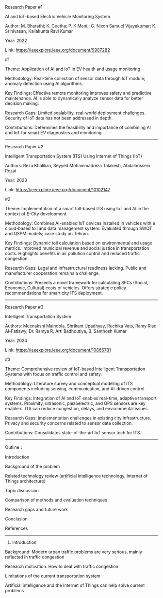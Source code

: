 Research Paper #1 

AI and IoT-based Electric Vehicle Monitoring System

Author: M. Bharathi; K. Geetha; P. K Mani.; G. Nixon Samuel Vijayakumar; K. Srinivasan; Kallakunta Ravi Kumar

Year: 2022

Link: https://ieeexplore.ieee.org/document/9987282

#1 

Theme: Application of AI and IoT in EV health and usage monitoring.

Methodology: 
Real-time collection of sensor data through IoT module; anomaly detection using AI algorithms.

Key Findings: 
Effective remote monitoring improves safety and predictive maintenance.
AI is able to dynamically analyze sensor data for better decision making.

Research Gaps: 
Limited scalability, real-world deployment challenges.
Security of IoT data has not been addressed in depth.

Contributions: Determines the feasibility and importance of combining AI and IoT for smart EV diagnostics and monitoring.
_______________________________________________________________________________________________________________________________________________________________________________________________________________________________

Research Paper #2 

Intelligent Transportation System (ITS) Using Internet of Things (IoT)

Authors: Reza Khalilian, Seyyed Mohammadreza Talakesh, Abdalhossein Rezai

Year: 2023

Link: https://ieeexplore.ieee.org/document/10102147

#2 

Theme:
Implementation of a smart toll-based ITS using IoT and AI in the context of E-City development.

Methodology:
Combines AI-enabled IoT devices installed in vehicles with a cloud-based toll and data management system.
Evaluated through SWOT and QSPM models; case study on Tehran.

Key Findings:
Dynamic toll calculation based on environmental and usage metrics.
Improved municipal revenue and social justice in transportation costs.
Highlights benefits in air pollution control and reduced traffic congestion.

Research Gaps:
Legal and infrastructural readiness lacking.
Public and manufacturer cooperation remains a challenge.

Contributions:
Presents a novel framework for calculating SECs (Social, Economic, Cultural) costs of vehicles.
Offers strategic policy recommendations for smart city ITS deployment.
_______________________________________________________________________________________________________________________________________________________________________________________________________________________________

Research Paper #3 

Intelligent Transportation System

Authors: Meenakshi Maindola, Shrikant Upadhyay, Ruchika Vats, Ramy Riad Al-Fatlawy, Dr. Ramya R, Arti Badhoutiya, B. Santhosh Kumar

Year: 2024

Link: https://ieeexplore.ieee.org/document/10866781


#3 

Theme: Comprehensive review of IoT-based Intelligent Transportation Systems with focus on traffic control and safety.

Methodology:
Literature survey and conceptual modeling of ITS components including sensing, communication, and AI-driven control.

Key Findings:
Integration of AI and IoT enables real-time, adaptive transport systems.
Proximity, ultrasonic, piezoelectric, and GPS sensors are key enablers.
ITS can reduce congestion, delays, and environmental issues.

Research Gaps:
Implementation challenges in existing city infrastructure.
Privacy and security concerns related to sensor data collection.

Contributions:
Consolidates state-of-the-art IoT sensor tech for ITS.
_______________________________________________________________________________________________________________________________________________________________________________________________________________________________
Outline：

Introduction

Background of the problem

Related technology review (artificial intelligence technology, Internet of Things architecture)

Topic discussion

Comparison of methods and evaluation techniques

Research gaps and future work

Conclusion

References
_______________________________________________________________________________________________________________________________________________________________________________________________________________________________
1. Introduction


Background: Modern urban traffic problems are very serious, mainly reflected in traffic congestion


Research motivation: How to deal with traffic congestion

Limitations of the current transportation system

Artificial intelligence and the Internet of Things can help solve current problems




